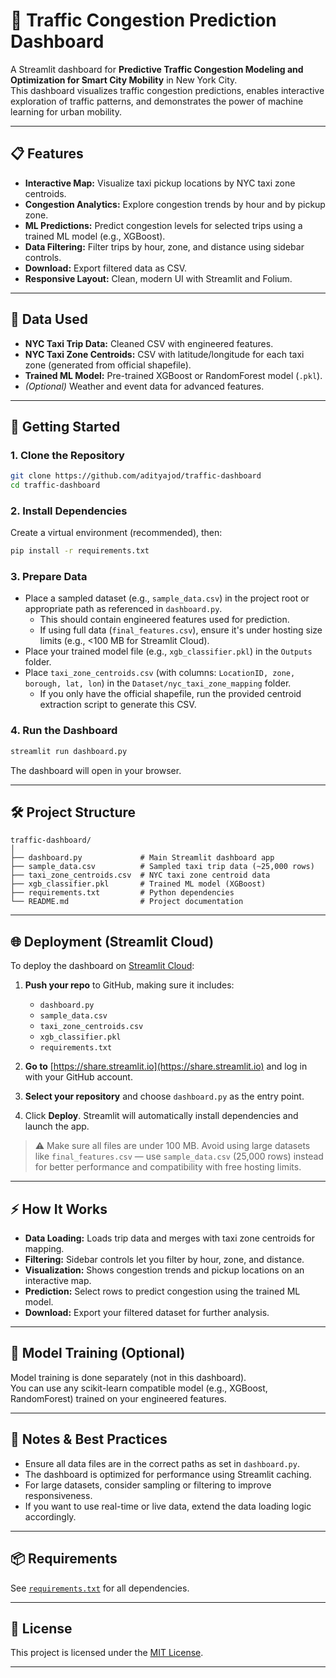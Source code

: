 # 🚦 Traffic Congestion Prediction Dashboard

A Streamlit dashboard for **Predictive Traffic Congestion Modeling and Optimization for Smart City Mobility** in New York City.  
This dashboard visualizes traffic congestion predictions, enables interactive exploration of traffic patterns, and demonstrates the power of machine learning for urban mobility.

---

## 📋 Features

- **Interactive Map:** Visualize taxi pickup locations by NYC taxi zone centroids.
- **Congestion Analytics:** Explore congestion trends by hour and by pickup zone.
- **ML Predictions:** Predict congestion levels for selected trips using a trained ML model (e.g., XGBoost).
- **Data Filtering:** Filter trips by hour, zone, and distance using sidebar controls.
- **Download:** Export filtered data as CSV.
- **Responsive Layout:** Clean, modern UI with Streamlit and Folium.

---

## 📂 Data Used

- **NYC Taxi Trip Data:** Cleaned CSV with engineered features.
- **NYC Taxi Zone Centroids:** CSV with latitude/longitude for each taxi zone (generated from official shapefile).
- **Trained ML Model:** Pre-trained XGBoost or RandomForest model (`.pkl`).
- *(Optional)* Weather and event data for advanced features.

---

## 🚀 Getting Started

### 1. **Clone the Repository**

```bash
git clone https://github.com/adityajod/traffic-dashboard
cd traffic-dashboard
```

### 2. **Install Dependencies**

Create a virtual environment (recommended), then:

```bash
pip install -r requirements.txt
```

### 3. **Prepare Data**

- Place a sampled dataset (e.g., `sample_data.csv`) in the project root or appropriate path as referenced in `dashboard.py`.
    - This should contain engineered features used for prediction.
    - If using full data (`final_features.csv`), ensure it's under hosting size limits (e.g., <100 MB for Streamlit Cloud).
- Place your trained model file (e.g., `xgb_classifier.pkl`) in the `Outputs` folder.
- Place `taxi_zone_centroids.csv` (with columns: `LocationID, zone, borough, lat, lon`) in the `Dataset/nyc_taxi_zone_mapping` folder.
    - If you only have the official shapefile, run the provided centroid extraction script to generate this CSV.

### 4. **Run the Dashboard**

```bash
streamlit run dashboard.py
```

The dashboard will open in your browser.

---

## 🛠️ Project Structure

```
traffic-dashboard/
│
├── dashboard.py             # Main Streamlit dashboard app
├── sample_data.csv          # Sampled taxi trip data (~25,000 rows)
├── taxi_zone_centroids.csv  # NYC taxi zone centroid data
├── xgb_classifier.pkl       # Trained ML model (XGBoost)
├── requirements.txt         # Python dependencies
└── README.md                # Project documentation

```

---

## 🌐 Deployment (Streamlit Cloud)

To deploy the dashboard on [Streamlit Cloud](https://streamlit.io/cloud):

1. **Push your repo** to GitHub, making sure it includes:
   - `dashboard.py`
   - `sample_data.csv`
   - `taxi_zone_centroids.csv`
   - `xgb_classifier.pkl`
   - `requirements.txt`

2. **Go to** [https://share.streamlit.io](https://share.streamlit.io) and log in with your GitHub account.

3. **Select your repository** and choose `dashboard.py` as the entry point.

4. Click **Deploy**. Streamlit will automatically install dependencies and launch the app.

> ⚠️ Make sure all files are under 100 MB. Avoid using large datasets like `final_features.csv` — use `sample_data.csv` (25,000 rows) instead for better performance and compatibility with free hosting limits.

---

## ⚡ How It Works

- **Data Loading:** Loads trip data and merges with taxi zone centroids for mapping.
- **Filtering:** Sidebar controls let you filter by hour, zone, and distance.
- **Visualization:** Shows congestion trends and pickup locations on an interactive map.
- **Prediction:** Select rows to predict congestion using the trained ML model.
- **Download:** Export your filtered dataset for further analysis.

---

## 🧠 Model Training (Optional)

Model training is done separately (not in this dashboard).  
You can use any scikit-learn compatible model (e.g., XGBoost, RandomForest) trained on your engineered features.

---

## 📝 Notes & Best Practices

- Ensure all data files are in the correct paths as set in `dashboard.py`.
- The dashboard is optimized for performance using Streamlit caching.
- For large datasets, consider sampling or filtering to improve responsiveness.
- If you want to use real-time or live data, extend the data loading logic accordingly.

---

## 📦 Requirements

See [`requirements.txt`](requirements.txt) for all dependencies.

---

## 📄 License

This project is licensed under the [MIT License](LICENSE).

---
